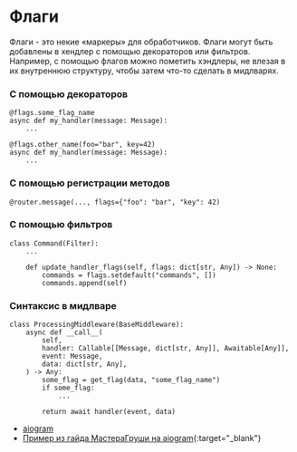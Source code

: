 # Флаги

Флаги - это некие «маркеры» для обработчиков. Флаги могут быть добавлены в хендлер с помощью декораторов или фильтров.\
Например, с помощью флагов можно пометить хэндлеры, не влезая в их внутреннюю структуру, чтобы затем что-то сделать в мидлварях.


### С помощью декораторов
```
@flags.some_flag_name
async def my_handler(message: Message):
    ...
```
```
@flags.other_name(foo="bar", key=42)
async def my_handler(message: Message):
    ...
```

### С помощью регистрации методов
```
@router.message(..., flags={"foo": "bar", "key": 42)
```

### С помощью фильтров
```
class Command(Filter):
    ...

    def update_handler_flags(self, flags: dict[str, Any]) -> None:
        commands = flags.setdefault("commands", [])
        commands.append(self)
```

### Синтаксис в мидлваре
```
class ProcessingMiddleware(BaseMiddleware):
    async def __call__(
        self,
        handler: Callable[[Message, dict[str, Any]], Awaitable[Any]],
        event: Message,
        data: dict[str, Any],
    ) -> Any:
        some_flag = get_flag(data, "some_flag_name")
        if some_flag:
            ...

        return await handler(event, data)
```

* [aiogram](https://docs.aiogram.dev/en/latest/dispatcher/flags.html)
* [Пример из гайда МастераГруши на aiogram](https://mastergroosha.github.io/aiogram-3-guide/filters-and-middlewares/#flags){:target="_blank"}
